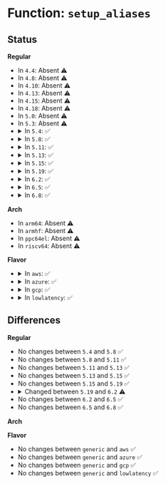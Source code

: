 # Function: <code>setup_aliases</code>

## Status
<b>Regular</b>
<ul>
<li>
In <code>4.4</code>: Absent ⚠️
</li>
<li>
In <code>4.8</code>: Absent ⚠️
</li>
<li>
In <code>4.10</code>: Absent ⚠️
</li>
<li>
In <code>4.13</code>: Absent ⚠️
</li>
<li>
In <code>4.15</code>: Absent ⚠️
</li>
<li>
In <code>4.18</code>: Absent ⚠️
</li>
<li>
In <code>5.0</code>: Absent ⚠️
</li>
<li>
In <code>5.3</code>: Absent ⚠️
</li>
<li>
<details>
<summary>In <code>5.4</code>: ✅</summary>

```c
struct pci_dev *setup_aliases(struct device *dev);
```

**Collision:** Unique Static

**Inline:** No

**Transformation:** False

**Instances:**

```
In drivers/iommu/amd_iommu.c (ffffffff816df250)
Location: drivers/iommu/amd_iommu.c:260
Inline: False
```
**Symbols:**

```
ffffffff816df250-ffffffff816df2cb: setup_aliases (STB_LOCAL)
```
</details>
</li>
<li>
<details>
<summary>In <code>5.8</code>: ✅</summary>

```c
struct pci_dev *setup_aliases(struct device *dev);
```

**Collision:** Unique Static

**Inline:** No

**Transformation:** False

**Instances:**

```
In drivers/iommu/amd/iommu.c (ffffffff81797b20)
Location: drivers/iommu/amd/iommu.c:240
Inline: False
Direct callers:
  - drivers/iommu/amd/iommu.c:iommu_init_device
```
**Symbols:**

```
ffffffff81797b20-ffffffff81797bda: setup_aliases (STB_LOCAL)
```
</details>
</li>
<li>
<details>
<summary>In <code>5.11</code>: ✅</summary>

```c
struct pci_dev *setup_aliases(struct device *dev);
```

**Collision:** Unique Static

**Inline:** No

**Transformation:** False

**Instances:**

```
In drivers/iommu/amd/iommu.c (ffffffff817a6110)
Location: drivers/iommu/amd/iommu.c:249
Inline: False
Direct callers:
  - drivers/iommu/amd/iommu.c:iommu_init_device
```
**Symbols:**

```
ffffffff817a6110-ffffffff817a61d0: setup_aliases (STB_LOCAL)
```
</details>
</li>
<li>
<details>
<summary>In <code>5.13</code>: ✅</summary>

```c
struct pci_dev *setup_aliases(struct device *dev);
```

**Collision:** Unique Static

**Inline:** No

**Transformation:** False

**Instances:**

```
In drivers/iommu/amd/iommu.c (ffffffff81787d10)
Location: drivers/iommu/amd/iommu.c:205
Inline: False
Direct callers:
  - drivers/iommu/amd/iommu.c:iommu_init_device
```
**Symbols:**

```
ffffffff81787d10-ffffffff81787dd0: setup_aliases (STB_LOCAL)
```
</details>
</li>
<li>
<details>
<summary>In <code>5.15</code>: ✅</summary>

```c
struct pci_dev *setup_aliases(struct device *dev);
```

**Collision:** Unique Static

**Inline:** No

**Transformation:** False

**Instances:**

```
In drivers/iommu/amd/iommu.c (ffffffff8180e8d0)
Location: drivers/iommu/amd/iommu.c:205
Inline: False
Direct callers:
  - drivers/iommu/amd/iommu.c:iommu_init_device
```
**Symbols:**

```
ffffffff8180e8d0-ffffffff8180e990: setup_aliases (STB_LOCAL)
```
</details>
</li>
<li>
<details>
<summary>In <code>5.19</code>: ✅</summary>

```c
struct pci_dev *setup_aliases(struct device *dev);
```

**Collision:** Unique Static

**Inline:** No

**Transformation:** False

**Instances:**

```
In drivers/iommu/amd/iommu.c (ffffffff81950240)
Location: drivers/iommu/amd/iommu.c:206
Inline: False
Direct callers:
  - drivers/iommu/amd/iommu.c:iommu_init_device
```
**Symbols:**

```
ffffffff81950240-ffffffff81950323: setup_aliases (STB_LOCAL)
```
</details>
</li>
<li>
<details>
<summary>In <code>6.2</code>: ✅</summary>

```c
void setup_aliases(struct amd_iommu *iommu, struct device *dev);
```

**Collision:** Unique Static

**Inline:** No

**Transformation:** False

**Instances:**

```
In drivers/iommu/amd/iommu.c (ffffffff81ab3dc0)
Location: drivers/iommu/amd/iommu.c:260
Inline: False
Direct callers:
  - drivers/iommu/amd/iommu.c:amd_iommu_probe_device
  - drivers/iommu/amd/iommu.c:iommu_init_device
```
**Symbols:**

```
ffffffff81ab3dc0-ffffffff81ab3e6d: setup_aliases (STB_LOCAL)
```
</details>
</li>
<li>
<details>
<summary>In <code>6.5</code>: ✅</summary>

```c
void setup_aliases(struct amd_iommu *iommu, struct device *dev);
```

**Collision:** Unique Static

**Inline:** No

**Transformation:** False

**Instances:**

```
In drivers/iommu/amd/iommu.c (ffffffff81b008b0)
Location: drivers/iommu/amd/iommu.c:260
Inline: False
Direct callers:
  - drivers/iommu/amd/iommu.c:amd_iommu_probe_device
  - drivers/iommu/amd/iommu.c:iommu_init_device
```
**Symbols:**

```
ffffffff81b008b0-ffffffff81b0095d: setup_aliases (STB_LOCAL)
```
</details>
</li>
<li>
<details>
<summary>In <code>6.8</code>: ✅</summary>

```c
void setup_aliases(struct amd_iommu *iommu, struct device *dev);
```

**Collision:** Unique Static

**Inline:** No

**Transformation:** False

**Instances:**

```
In drivers/iommu/amd/iommu.c (ffffffff81b542e0)
Location: drivers/iommu/amd/iommu.c:263
Inline: False
Direct callers:
  - drivers/iommu/amd/iommu.c:amd_iommu_probe_device
  - drivers/iommu/amd/iommu.c:iommu_init_device
```
**Symbols:**

```
ffffffff81b542e0-ffffffff81b5438d: setup_aliases (STB_LOCAL)
```
</details>
</li>
</ul>
<b>Arch</b>
<ul>
<li>
In <code>arm64</code>: Absent ⚠️
</li>
<li>
In <code>armhf</code>: Absent ⚠️
</li>
<li>
In <code>ppc64el</code>: Absent ⚠️
</li>
<li>
In <code>riscv64</code>: Absent ⚠️
</li>
</ul>
<b>Flavor</b>
<ul>
<li>
<details>
<summary>In <code>aws</code>: ✅</summary>

```c
struct pci_dev *setup_aliases(struct device *dev);
```

**Collision:** Unique Static

**Inline:** No

**Transformation:** False

**Instances:**

```
In drivers/iommu/amd_iommu.c (ffffffff816a4ca0)
Location: drivers/iommu/amd_iommu.c:260
Inline: False
```
**Symbols:**

```
ffffffff816a4ca0-ffffffff816a4d1b: setup_aliases (STB_LOCAL)
```
</details>
</li>
<li>
<details>
<summary>In <code>azure</code>: ✅</summary>

```c
struct pci_dev *setup_aliases(struct device *dev);
```

**Collision:** Unique Static

**Inline:** No

**Transformation:** False

**Instances:**

```
In drivers/iommu/amd_iommu.c (ffffffff81682690)
Location: drivers/iommu/amd_iommu.c:260
Inline: False
```
**Symbols:**

```
ffffffff81682690-ffffffff8168270b: setup_aliases (STB_LOCAL)
```
</details>
</li>
<li>
<details>
<summary>In <code>gcp</code>: ✅</summary>

```c
struct pci_dev *setup_aliases(struct device *dev);
```

**Collision:** Unique Static

**Inline:** No

**Transformation:** False

**Instances:**

```
In drivers/iommu/amd_iommu.c (ffffffff816d2f10)
Location: drivers/iommu/amd_iommu.c:260
Inline: False
```
**Symbols:**

```
ffffffff816d2f10-ffffffff816d2f8b: setup_aliases (STB_LOCAL)
```
</details>
</li>
<li>
<details>
<summary>In <code>lowlatency</code>: ✅</summary>

```c
struct pci_dev *setup_aliases(struct device *dev);
```

**Collision:** Unique Static

**Inline:** No

**Transformation:** False

**Instances:**

```
In drivers/iommu/amd_iommu.c (ffffffff816ed5b0)
Location: drivers/iommu/amd_iommu.c:260
Inline: False
```
**Symbols:**

```
ffffffff816ed5b0-ffffffff816ed62b: setup_aliases (STB_LOCAL)
```
</details>
</li>
</ul>

## Differences
<b>Regular</b>
<ul>
<li>
No changes between <code>5.4</code> and <code>5.8</code> ✅
</li>
<li>
No changes between <code>5.8</code> and <code>5.11</code> ✅
</li>
<li>
No changes between <code>5.11</code> and <code>5.13</code> ✅
</li>
<li>
No changes between <code>5.13</code> and <code>5.15</code> ✅
</li>
<li>
No changes between <code>5.15</code> and <code>5.19</code> ✅
</li>
<li>
<details>
<summary>Changed between <code>5.19</code> and <code>6.2</code> ⚠️</summary>
<ul>
<li>
<b>Param added. </b>
<code>struct amd_iommu *iommu</code>
</li>
<li>
<b>Param reordered. </b>
<code>dev</code> ➡️ <code>iommu, dev</code>
</li>
<li>
<b>Return type changed. </b>
<code>struct pci_dev *</code> ➡️ <code>void</code>
</li>
</ul>
</details>
</li>
<li>
No changes between <code>6.2</code> and <code>6.5</code> ✅
</li>
<li>
No changes between <code>6.5</code> and <code>6.8</code> ✅
</li>
</ul>
<b>Arch</b>
<ul>
</ul>
<b>Flavor</b>
<ul>
<li>
No changes between <code>generic</code> and <code>aws</code> ✅
</li>
<li>
No changes between <code>generic</code> and <code>azure</code> ✅
</li>
<li>
No changes between <code>generic</code> and <code>gcp</code> ✅
</li>
<li>
No changes between <code>generic</code> and <code>lowlatency</code> ✅
</li>
</ul>
